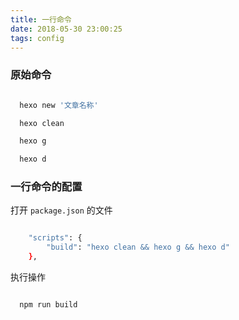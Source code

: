 ```yaml
---
title: 一行命令
date: 2018-05-30 23:00:25
tags: config
---
```


### 原始命令

``` bash

  hexo new '文章名称'

  hexo clean

  hexo g

  hexo d

```

### 一行命令的配置
打开 `package.json` 的文件

```bash

    "scripts": {
        "build": "hexo clean && hexo g && hexo d"
    },

```

执行操作

``` bash

  npm run build
```

